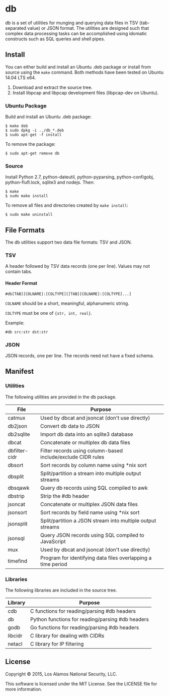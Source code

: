 db
==

db is a set of utilities for munging and querying data files in TSV
(tab-separated value) or JSON format. The utilities are designed such that
complex data processing tasks can be accomplished using idomatic constructs
such as SQL queries and shell pipes.

Install
-------

You can either build and install an Ubuntu .deb package or install from source
using the `make` command. Both methods have been tested on Ubuntu 14.04 LTS
x64.

1. Download and extract the source tree.
2. Install libpcap and libpcap development files (libpcap-dev on Ubuntu).

### Ubuntu Package

Build and install an Ubuntu .deb package:

```
$ make deb
$ sudo dpkg -i ../db_*.deb
$ sudo apt-get -f install
```

To remove the package:

```
$ sudo apt-get remove db
```

### Source

Install Python 2.7, python-dateutil, python-pyparsing, python-configobj,
python-flufl.lock, sqlite3 and nodejs. Then:

```
$ make
$ sudo make install
```

To remove all files and directories created by `make install`:

```
$ sudo make uninstall
```

File Formats
------------

The db utilities support two data file formats: TSV and JSON.

### TSV

A header followed by TSV data records (one per line). Values may not contain
tabs.

#### Header Format

```
#db[TAB][COLNAME]:[COLTYPE][[TAB][COLNAME]:[COLTYPE]...]
```

`COLNAME` should be a short, meaningful, alphanumeric string.

`COLTYPE` must be one of `{str, int, real}`.

Example:

```
#db	src:str	dst:str
```

### JSON

JSON records, one per line. The records need not have a fixed schema.

Manifest
--------

### Utilities

The following utilities are provided in the db package.

| File | Purpose |
| ---- | ------- |
| catmux | Used by dbcat and jsoncat (don't use directly) |
| db2json | Convert db data to JSON |
| db2sqlite | Import db data into an sqlite3 database |
| dbcat | Concatenate or multiplex db data files |
| dbfilter-cidr | Filter records using column-based include/exclude CIDR rules |
| dbsort | Sort records by column name using \*nix sort |
| dbsplit | Split/partition a stream into multiple output streams |
| dbsqawk | Query db records using SQL compiled to awk |
| dbstrip | Strip the #db header |
| jsoncat | Concatenate or multiplex JSON data files |
| jsonsort | Sort records by field name using \*nix sort |
| jsonsplit | Split/partition a JSON stream into multiple output streams |
| jsonsql | Query JSON records using SQL compiled to JavaScript |
| mux | Used by dbcat and jsoncat (don't use directly) |
| timefind | Program for identifying data files overlapping a time period |

### Libraries

The following libraries are included in the source tree.

| Library | Purpose |
| ------- | ------- |
| cdb | C functions for reading/parsing #db headers |
| db | Python functions for reading/parsing #db headers |
| godb | Go functions for reading/parsing #db headers |
| libcidr | C library for dealing with CIDRs |
| netacl | C library for IP filtering |

License
-------

Copyright &copy; 2015, Los Alamos National Security, LLC.

This software is licensed under the MIT License. See the LICENSE file for more
information.
